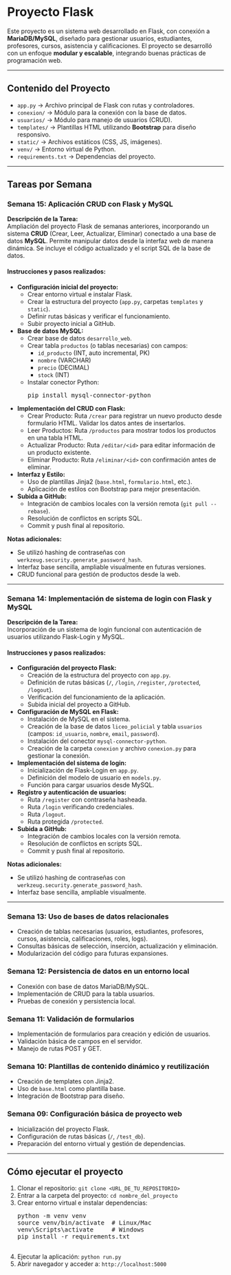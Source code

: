 

<h1>Proyecto Flask</h1>
<p>Este proyecto es un sistema web desarrollado en Flask, con conexión a <strong>MariaDB/MySQL</strong>, diseñado para gestionar usuarios, estudiantes, profesores, cursos, asistencia y calificaciones. El proyecto se desarrolló con un enfoque <strong>modular y escalable</strong>, integrando buenas prácticas de programación web.</p>

<hr>

<h2>Contenido del Proyecto</h2>
<ul>
    <li><code>app.py</code> → Archivo principal de Flask con rutas y controladores.</li>
    <li><code>conexion/</code> → Módulo para la conexión con la base de datos.</li>
    <li><code>usuarios/</code> → Módulo para manejo de usuarios (CRUD).</li>
    <li><code>templates/</code> → Plantillas HTML utilizando <strong>Bootstrap</strong> para diseño responsivo.</li>
    <li><code>static/</code> → Archivos estáticos (CSS, JS, imágenes).</li>
    <li><code>venv/</code> → Entorno virtual de Python.</li>
    <li><code>requirements.txt</code> → Dependencias del proyecto.</li>
</ul>

<hr>

<h2>Tareas por Semana</h2>

<h3>Semana 15: Aplicación CRUD con Flask y MySQL</h3>
<p><strong>Descripción de la Tarea:</strong><br>
Ampliación del proyecto Flask de semanas anteriores, incorporando un sistema <strong>CRUD</strong> (Crear, Leer, Actualizar, Eliminar) conectado a una base de datos <strong>MySQL</strong>. Permite manipular datos desde la interfaz web de manera dinámica. Se incluye el código actualizado y el script SQL de la base de datos.</p>

<h4>Instrucciones y pasos realizados:</h4>
<ul>
    <li><strong>Configuración inicial del proyecto:</strong>
        <ul>
            <li>Crear entorno virtual e instalar Flask.</li>
            <li>Crear la estructura del proyecto (<code>app.py</code>, carpetas <code>templates</code> y <code>static</code>).</li>
            <li>Definir rutas básicas y verificar el funcionamiento.</li>
            <li>Subir proyecto inicial a GitHub.</li>
        </ul>
    </li>
    <li><strong>Base de datos MySQL:</strong>
        <ul>
            <li>Crear base de datos <code>desarrollo_web</code>.</li>
            <li>Crear tabla <code>productos</code> (o tablas necesarias) con campos:
                <ul>
                    <li><code>id_producto</code> (INT, auto incremental, PK)</li>
                    <li><code>nombre</code> (VARCHAR)</li>
                    <li><code>precio</code> (DECIMAL)</li>
                    <li><code>stock</code> (INT)</li>
                </ul>
            </li>
            <li>Instalar conector Python:
                <pre>pip install mysql-connector-python</pre>
            </li>
        </ul>
    </li>
    <li><strong>Implementación del CRUD con Flask:</strong>
        <ul>
            <li>Crear Producto: Ruta <code>/crear</code> para registrar un nuevo producto desde formulario HTML. Validar los datos antes de insertarlos.</li>
            <li>Leer Productos: Ruta <code>/productos</code> para mostrar todos los productos en una tabla HTML.</li>
            <li>Actualizar Producto: Ruta <code>/editar/&lt;id&gt;</code> para editar información de un producto existente.</li>
            <li>Eliminar Producto: Ruta <code>/eliminar/&lt;id&gt;</code> con confirmación antes de eliminar.</li>
        </ul>
    </li>
    <li><strong>Interfaz y Estilo:</strong>
        <ul>
            <li>Uso de plantillas Jinja2 (<code>base.html</code>, <code>formulario.html</code>, etc.).</li>
            <li>Aplicación de estilos con Bootstrap para mejor presentación.</li>
        </ul>
    </li>
    <li><strong>Subida a GitHub:</strong>
        <ul>
            <li>Integración de cambios locales con la versión remota (<code>git pull --rebase</code>).</li>
            <li>Resolución de conflictos en scripts SQL.</li>
            <li>Commit y push final al repositorio.</li>
        </ul>
    </li>
</ul>

<p><strong>Notas adicionales:</strong></p>
<ul>
    <li>Se utilizó hashing de contraseñas con <code>werkzeug.security.generate_password_hash</code>.</li>
    <li>Interfaz base sencilla, ampliable visualmente en futuras versiones.</li>
    <li>CRUD funcional para gestión de productos desde la web.</li>
</ul>

<hr>

<h3>Semana 14: Implementación de sistema de login con Flask y MySQL</h3>
<p><strong>Descripción de la Tarea:</strong><br>
Incorporación de un sistema de login funcional con autenticación de usuarios utilizando Flask-Login y MySQL.</p>

<h4>Instrucciones y pasos realizados:</h4>
<ul>
    <li><strong>Configuración del proyecto Flask:</strong>
        <ul>
            <li>Creación de la estructura del proyecto con <code>app.py</code>.</li>
            <li>Definición de rutas básicas (<code>/</code>, <code>/login</code>, <code>/register</code>, <code>/protected</code>, <code>/logout</code>).</li>
            <li>Verificación del funcionamiento de la aplicación.</li>
            <li>Subida inicial del proyecto a GitHub.</li>
        </ul>
    </li>
    <li><strong>Configuración de MySQL en Flask:</strong>
        <ul>
            <li>Instalación de MySQL en el sistema.</li>
            <li>Creación de la base de datos <code>liceo_policial</code> y tabla <code>usuarios</code> (campos: <code>id_usuario</code>, <code>nombre</code>, <code>email</code>, <code>password</code>).</li>
            <li>Instalación del conector <code>mysql-connector-python</code>.</li>
            <li>Creación de la carpeta <code>conexion</code> y archivo <code>conexion.py</code> para gestionar la conexión.</li>
        </ul>
    </li>
    <li><strong>Implementación del sistema de login:</strong>
        <ul>
            <li>Inicialización de Flask-Login en <code>app.py</code>.</li>
            <li>Definición del modelo de usuario en <code>models.py</code>.</li>
            <li>Función para cargar usuarios desde MySQL.</li>
        </ul>
    </li>
    <li><strong>Registro y autenticación de usuarios:</strong>
        <ul>
            <li>Ruta <code>/register</code> con contraseña hasheada.</li>
            <li>Ruta <code>/login</code> verificando credenciales.</li>
            <li>Ruta <code>/logout</code>.</li>
            <li>Ruta protegida <code>/protected</code>.</li>
        </ul>
    </li>
    <li><strong>Subida a GitHub:</strong>
        <ul>
            <li>Integración de cambios locales con la versión remota.</li>
            <li>Resolución de conflictos en scripts SQL.</li>
            <li>Commit y push final al repositorio.</li>
        </ul>
    </li>
</ul>

<p><strong>Notas adicionales:</strong></p>
<ul>
    <li>Se utilizó hashing de contraseñas con <code>werkzeug.security.generate_password_hash</code>.</li>
    <li>Interfaz base sencilla, ampliable visualmente.</li>
</ul>

<hr>

<h3>Semana 13: Uso de bases de datos relacionales</h3>
<ul>
    <li>Creación de tablas necesarias (usuarios, estudiantes, profesores, cursos, asistencia, calificaciones, roles, logs).</li>
    <li>Consultas básicas de selección, inserción, actualización y eliminación.</li>
    <li>Modularización del código para futuras expansiones.</li>
</ul>

<h3>Semana 12: Persistencia de datos en un entorno local</h3>
<ul>
    <li>Conexión con base de datos MariaDB/MySQL.</li>
    <li>Implementación de CRUD para la tabla usuarios.</li>
    <li>Pruebas de conexión y persistencia local.</li>
</ul>

<h3>Semana 11: Validación de formularios</h3>
<ul>
    <li>Implementación de formularios para creación y edición de usuarios.</li>
    <li>Validación básica de campos en el servidor.</li>
    <li>Manejo de rutas POST y GET.</li>
</ul>

<h3>Semana 10: Plantillas de contenido dinámico y reutilización</h3>
<ul>
    <li>Creación de templates con Jinja2.</li>
    <li>Uso de <code>base.html</code> como plantilla base.</li>
    <li>Integración de Bootstrap para diseño.</li>
</ul>

<h3>Semana 09: Configuración básica de proyecto web</h3>
<ul>
    <li>Inicialización del proyecto Flask.</li>
    <li>Configuración de rutas básicas (<code>/</code>, <code>/test_db</code>).</li>
    <li>Preparación del entorno virtual y gestión de dependencias.</li>
</ul>

<hr>

<h2>Cómo ejecutar el proyecto</h2>
<ol>
    <li>Clonar el repositorio: <code>git clone &lt;URL_DE_TU_REPOSITORIO&gt;</code></li>
    <li>Entrar a la carpeta del proyecto: <code>cd nombre_del_proyecto</code></li>
    <li>Crear entorno virtual e instalar dependencias:
        <pre>
python -m venv venv
source venv/bin/activate  # Linux/Mac
venv\Scripts\activate     # Windows
pip install -r requirements.txt
        </pre>
    </li>
    <li>Ejecutar la aplicación: <code>python run.py</code></li>
    <li>Abrir navegador y acceder a: <code>http://localhost:5000</code></li>
</ol>

</body>
</html>
